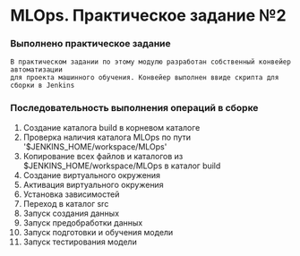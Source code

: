 # MLOps. Практическое задание №2

### Выполнено практическое задание

    В практическом задании по этому модулю разработан собственный конвейер автоматизации
    для проекта машинного обучения. Конвейер выполнен ввиде скрипта для сборки в Jenkins

### Последовательность выполнения операций в сборке

   1. Создание каталога build в корневом каталоге
   2. Проверка наличия каталога MLOps по пути '$JENKINS_HOME/workspace/MLOps'
   3. Копирование всех файлов и каталогов из $JENKINS_HOME/workspace/MLOps в каталог build
   4. Создание виртуального окружения
   5. Активация виртуального окружения
   6. Установка зависимостей
   7. Переход в каталог src
   8. Запуск создания данных
   9. Запуск предобработки данных
   10. Запуск подготовки и обучения модели
   11. Запуск тестирования модели
